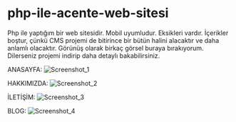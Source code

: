 # php-ile-acente-web-sitesi
Php ile yaptığım bir web sitesidir. Mobil uyumludur. Eksikleri vardır. İçerikler boştur, çünkü
CMS projemi de bitirince bir bütün halini alacaktır ve daha anlamlı olacaktır. Görünüş olarak birkaç
görsel buraya bırakıyorum. Dilerseniz projemi indirip daha detaylı bakabilirsiniz.

ANASAYFA:
![Screenshot_1](https://github.com/emirhantahazor/php-ile-acente-web-sitesi/assets/64314352/8c66daff-f165-4716-a9fb-e08125389604)

HAKKIMIZDA:
![Screenshot_2](https://github.com/emirhantahazor/php-ile-acente-web-sitesi/assets/64314352/91359c40-cb36-4417-a0dc-cc1f8c0860dd)

İLETİŞİM:
![Screenshot_3](https://github.com/emirhantahazor/php-ile-acente-web-sitesi/assets/64314352/fa910dc6-5801-4887-aa36-bfdd1f15023d)

BLOG:
![Screenshot_4](https://github.com/emirhantahazor/php-ile-acente-web-sitesi/assets/64314352/f3d52b81-4ecf-467c-84a7-4c5a3e4e8c03)

